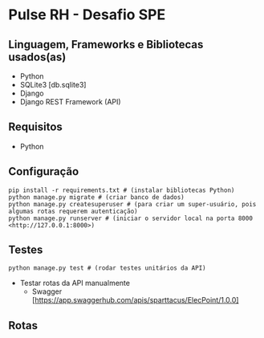 # Pulse RH - Desafio SPE


## Linguagem, Frameworks e Bibliotecas usados(as)
* Python
* SQLite3 [db.sqlite3]
* Django
* Django REST Framework (API)


## Requisitos
* Python

## Configuração
	pip install -r requirements.txt # (instalar bibliotecas Python)
	python manage.py migrate # (criar banco de dados)
	python manage.py createsuperuser # (para criar um super-usuário, pois algumas rotas requerem autenticação)
	python manage.py runserver # (iniciar o servidor local na porta 8000 <http://127.0.0.1:8000>)

## Testes
	python manage.py test # (rodar testes unitários da API)

* Testar rotas da API manualmente
	- Swagger [https://app.swaggerhub.com/apis/sparttacus/ElecPoint/1.0.0]

## Rotas
